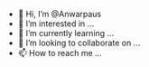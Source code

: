 - 👋 Hi, I’m @Anwarpaus
- 👀 I’m interested in ...
- 🌱 I’m currently learning ...
- 💞️ I’m looking to collaborate on ...
- 📫 How to reach me ...

<!---
Anwarpaus/Anwarpaus is a ✨ special ✨ repository because its `README.md` (this file) appears on your GitHub profile.
You can click the Preview link to take a look at your changes.
--->
